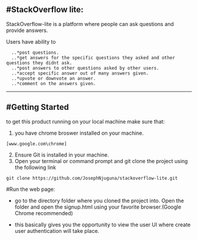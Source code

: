 #StackOverflow lite:
---

StackOverflow-lite is a platform where people can ask questions and provide answers.

Users have ability to
```
  ..*post questions.
  ..*get answers for the specific questions they asked and other questions they didnt ask.
  ..*post answers to other questions asked by other users.
  ..*accept specific answer out of many answers given.
  ..*upvote or downvote an answer.
  ..*comment on the answers given.
```
---

#Getting Started
---
to get this product running on your local machine make sure that:
 1. you have chrome broswer installed on your machine.
 ```
 [www.google.com\chrome]
 ```
 2. Ensure Git is installed in your machine.
 3. Open your terminal or command prompt and git clone the project using the    following link
 ```
 git clone https://github.com/JosephNjuguna/stackoverflow-lite.git
 ```

#Run the web page:

+ go to the directory folder where you cloned the project into.
 Open the folder and open the signup.html using your favorite browser.(Google Chrome recommended)

+ this basically gives you the opportunity to view the user UI where create  user authentication will take place.
